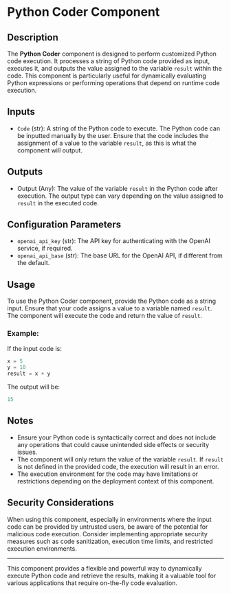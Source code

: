 # Python Coder Component

## Description

The **Python Coder** component is designed to perform customized Python code execution. It processes a string of Python code provided as input, executes it, and outputs the value assigned to the variable `result` within the code. This component is particularly useful for dynamically evaluating Python expressions or performing operations that depend on runtime code execution.

## Inputs

- `Code` (str): A string of the Python code to execute. The Python code can be inputted manually by the user. Ensure that the code includes the assignment of a value to the variable `result`, as this is what the component will output.

## Outputs

- Output (Any): The value of the variable `result` in the Python code after execution. The output type can vary depending on the value assigned to `result` in the executed code.

## Configuration Parameters

- `openai_api_key` (str): The API key for authenticating with the OpenAI service, if required.
- `openai_api_base` (str): The base URL for the OpenAI API, if different from the default.

## Usage

To use the Python Coder component, provide the Python code as a string input. Ensure that your code assigns a value to a variable named `result`. The component will execute the code and return the value of `result`.

### Example:

If the input code is:
```python
x = 5
y = 10
result = x + y
```

The output will be:
```python
15
```

## Notes

- Ensure your Python code is syntactically correct and does not include any operations that could cause unintended side effects or security issues.
- The component will only return the value of the variable `result`. If `result` is not defined in the provided code, the execution will result in an error.
- The execution environment for the code may have limitations or restrictions depending on the deployment context of this component.

## Security Considerations

When using this component, especially in environments where the input code can be provided by untrusted users, be aware of the potential for malicious code execution. Consider implementing appropriate security measures such as code sanitization, execution time limits, and restricted execution environments.

---

This component provides a flexible and powerful way to dynamically execute Python code and retrieve the results, making it a valuable tool for various applications that require on-the-fly code evaluation.